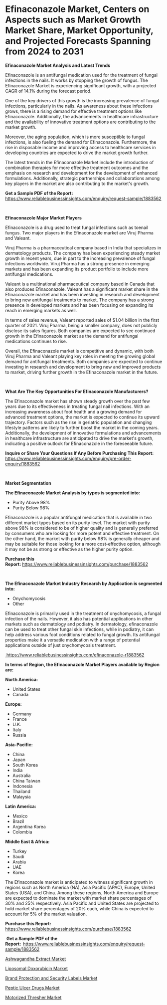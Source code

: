 <p><h1>Efinaconazole Market, Centers on Aspects such as Market Growth Market Share, Market Opportunity, and Projected Forecasts Spanning from 2024 to 2031</h1></p><p><strong>Efinaconazole Market Analysis and Latest Trends</strong></p>
<p><p>Efinaconazole is an antifungal medication used for the treatment of fungal infections in the nails. It works by stopping the growth of fungus. The Efinaconazole Market is experiencing significant growth, with a projected CAGR of 14.1% during the forecast period. </p><p>One of the key drivers of this growth is the increasing prevalence of fungal infections, particularly in the nails. As awareness about these infections grows, there is a rising demand for effective treatment options like Efinaconazole. Additionally, the advancements in healthcare infrastructure and the availability of innovative treatment options are contributing to the market growth.</p><p>Moreover, the aging population, which is more susceptible to fungal infections, is also fueling the demand for Efinaconazole. Furthermore, the rise in disposable income and improving access to healthcare services in developing countries are expected to drive the market growth further.</p><p>The latest trends in the Efinaconazole Market include the introduction of combination therapies for more effective treatment outcomes and the emphasis on research and development for the development of enhanced formulations. Additionally, strategic partnerships and collaborations among key players in the market are also contributing to the market's growth.</p></p>
<p><strong>Get a Sample PDF of the Report:&nbsp;</strong> <a href="https://www.reliablebusinessinsights.com/enquiry/request-sample/1883562">https://www.reliablebusinessinsights.com/enquiry/request-sample/1883562</a></p>
<p>&nbsp;</p>
<p><strong>Efinaconazole Major Market Players</strong></p>
<p><p>Efinaconazole is a drug used to treat fungal infections such as toenail fungus. Two major players in the Efinaconazole market are Viruj Pharma and Valeant.</p><p>Viruj Pharma is a pharmaceutical company based in India that specializes in dermatology products. The company has been experiencing steady market growth in recent years, due in part to the increasing prevalence of fungal infections worldwide. Viruj Pharma has a strong presence in emerging markets and has been expanding its product portfolio to include more antifungal medications.</p><p>Valeant is a multinational pharmaceutical company based in Canada that also produces Efinaconazole. Valeant has a significant market share in the Efinaconazole market and has been investing in research and development to bring new antifungal treatments to market. The company has a strong presence in developed markets and has been focusing on expanding its reach in emerging markets as well.</p><p>In terms of sales revenue, Valeant reported sales of $1.04 billion in the first quarter of 2021. Viruj Pharma, being a smaller company, does not publicly disclose its sales figures. Both companies are expected to see continued growth in the Efinaconazole market as the demand for antifungal medications continues to rise.</p><p>Overall, the Efinaconazole market is competitive and dynamic, with both Viruj Pharma and Valeant playing key roles in meeting the growing global demand for antifungal treatments. Both companies are expected to continue investing in research and development to bring new and improved products to market, driving further growth in the Efinaconazole market in the future.</p></p>
<p>&nbsp;</p>
<p><strong>What Are The Key Opportunities For Efinaconazole Manufacturers?</strong></p>
<p><p>The Efinaconazole market has shown steady growth over the past few years due to its effectiveness in treating fungal nail infections. With an increasing awareness about foot health and a growing demand for advanced treatment options, the market is expected to continue its upward trajectory. Factors such as the rise in geriatric population and changing lifestyle patterns are likely to further boost the market in the coming years. Additionally, the development of innovative formulations and advancements in healthcare infrastructure are anticipated to drive the market's growth, indicating a positive outlook for Efinaconazole in the foreseeable future.</p></p>
<p><strong>Inquire or Share Your Questions If Any Before Purchasing This Report:</strong> <a href="https://www.reliablebusinessinsights.com/enquiry/pre-order-enquiry/1883562">https://www.reliablebusinessinsights.com/enquiry/pre-order-enquiry/1883562</a></p>
<p>&nbsp;</p>
<p><strong>Market Segmentation</strong></p>
<p><strong>The Efinaconazole Market Analysis by types is segmented into:</strong></p>
<p><ul><li>Purity Above 98%</li><li>Purity Below 98%</li></ul></p>
<p><p>Efinaconazole is a popular antifungal medication that is available in two different market types based on its purity level. The market with purity above 98% is considered to be of higher quality and is generally preferred by consumers who are looking for more potent and effective treatment. On the other hand, the market with purity below 98% is generally cheaper and may be suitable for those looking for a more cost-effective option, although it may not be as strong or effective as the higher purity option.</p></p>
<p><strong>Purchase this Report:&nbsp;</strong><a href="https://www.reliablebusinessinsights.com/purchase/1883562">https://www.reliablebusinessinsights.com/purchase/1883562</a></p>
<p>&nbsp;</p>
<p><strong>The Efinaconazole Market Industry Research by Application is segmented into:</strong></p>
<p><ul><li>Onychomycosis</li><li>Other</li></ul></p>
<p><p>Efinaconazole is primarily used in the treatment of onychomycosis, a fungal infection of the nails. However, it also has potential applications in other markets such as dermatology and podiatry. In dermatology, efinaconazole can be used to treat other fungal skin infections, while in podiatry, it can help address various foot conditions related to fungal growth. Its antifungal properties make it a versatile medication with a range of potential applications outside of just onychomycosis treatment.</p></p>
<p><a href="https://www.reliablebusinessinsights.com/efinaconazole-r1883562">&nbsp;https://www.reliablebusinessinsights.com/efinaconazole-r1883562</a></p>
<p><strong>In terms of Region, the Efinaconazole Market Players available by Region are:</strong></p>
<p>
    <p> <strong> North America: </strong>
        <ul>
            <li>United States</li>
            <li>Canada</li>
        </ul>
        </p> 
    <p> <strong> Europe: </strong>
        <ul>
            <li>Germany</li>
            <li>France</li>
            <li>U.K.</li>
            <li>Italy</li>
            <li>Russia</li>
        </ul>
        </p> 
    <p> <strong> Asia-Pacific: </strong>
        <ul>
            <li>China</li>
            <li>Japan</li>
            <li>South Korea</li>
            <li>India</li>
            <li>Australia</li>
            <li>China Taiwan</li>
            <li>Indonesia</li>
            <li>Thailand</li>
            <li>Malaysia</li>
        </ul>
        </p> 
    <p> <strong> Latin America: </strong>
        <ul>
            <li>Mexico</li>
            <li>Brazil</li>
            <li>Argentina Korea</li>
            <li>Colombia</li>
        </ul>
        </p> 
    <p> <strong> Middle East & Africa: </strong>
        <ul>
            <li>Turkey</li>
            <li>Saudi</li>
            <li>Arabia</li>
            <li>UAE</li>
            <li>Korea</li>
        </ul>
    </p>
    </p>
<p><p>The Efinaconazole market is anticipated to witness significant growth in regions such as North America (NA), Asia Pacific (APAC), Europe, United States (USA), and China. Among these regions, North America and Europe are expected to dominate the market with market share percentages of 30% and 25% respectively. Asia Pacific and United States are projected to hold market share percentages of 20% each, while China is expected to account for 5% of the market valuation.</p></p>
<p><strong>Purchase this Report: </strong><a href="https://www.reliablebusinessinsights.com/purchase/1883562">https://www.reliablebusinessinsights.com/purchase/1883562</a></p>
<p>&nbsp;<strong>Get a Sample PDF of the Report:&nbsp;&nbsp;</strong><a href="https://www.reliablebusinessinsights.com/enquiry/request-sample/1883562">https://www.reliablebusinessinsights.com/enquiry/request-sample/1883562</a></p>
<p><strong></strong></p>
<p><p><a href="https://github.com/JosephWillisbXXgf/Market-Research-Report-List-1/blob/main/ashwagandha-extract-market.md">Ashwagandha Extract Market</a></p><p><a href="https://github.com/nathandecarvalho/Market-Research-Report-List-4/blob/main/liposomal-doxorubicin-market.md">Liposomal Doxorubicin Market</a></p><p><a href="https://www.linkedin.com/pulse/brand-protection-security-labels-market-share-size-trends-industry-yzgwf?trackingId=tcpvvpwbR%2FKSYk5EBhj71Q%3D%3D">Brand Protection and Security Labels Market</a></p><p><a href="https://github.com/julyju69/Market-Research-Report-List-4/blob/main/peptic-ulcer-drugs-market.md">Peptic Ulcer Drugs Market</a></p><p><a href="https://www.linkedin.com/pulse/global-motorized-thresher-market-focus-product-type-spike-tooth-pi8rf?trackingId=gHSQsMvrSpSCczhndtGrlQ%3D%3D">Motorized Thresher Market</a></p></p>